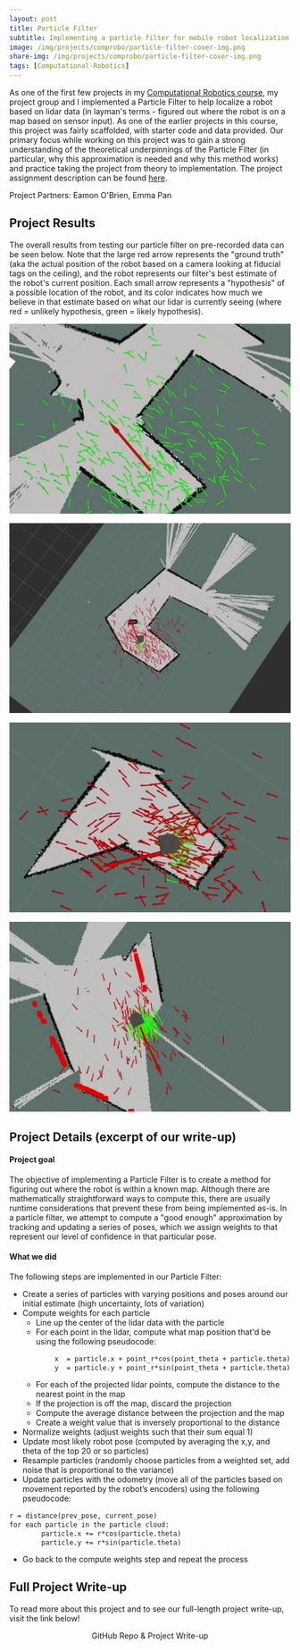```yaml
---
layout: post
title: Particle Filter
subtitle: Implementing a particle filter for mobile robot localization
image: /img/projects/comprobo/particle-filter-cover-img.png
share-img: /img/projects/comprobo/particle-filter-cover-img.png
tags: [Computational-Robotics]
---
```


As one of the first few projects in my [Computational Robotics course](https://comprobo20.github.io/), my project group and I implemented a Particle Filter to help localize a robot based on lidar data (in layman's terms - figured out where the robot is on a map based on sensor input). As one of the earlier projects in this course, this project was fairly scaffolded, with starter code and data provided. Our primary focus while working on this project was to gain a strong understanding of the theoretical underpinnings of the Particle Filter (in particular, why this approximation is needed and why this method works) and practice taking the project from theory to implementation. The project assignment description can be found [here](https://comprobo20.github.io/assignments/robot_localization).

Project Partners: Eamon O'Brien, Emma Pan

## Project Results
The overall results from testing our particle filter on pre-recorded data can be seen below. Note that the large red arrow represents the "ground truth" (aka the actual position of the robot based on a camera looking at fiducial tags on the ceiling), and the robot represents our filter's best estimate of the robot's current position. Each small arrow represents a "hypothesis" of a possible location of the robot, and its color indicates how much we believe in that estimate based on what our lidar is currently seeing (where red = unlikely hypothesis, green = likely hypothesis).

![test results from bag 1](https://github.com/AmyPhung/robot_localization/blob/master/robot_localizer/img/map1.gif?raw=true)

![test results from bag 2](https://github.com/AmyPhung/robot_localization/blob/master/robot_localizer/img/map2.gif?raw=true)

![test results from bag 3](https://github.com/AmyPhung/robot_localization/blob/master/robot_localizer/img/map3.gif?raw=true)

![test results from bag 4](https://github.com/AmyPhung/robot_localization/blob/master/robot_localizer/img/map4.gif?raw=true)


## Project Details (excerpt of our write-up)
#### Project goal
The objective of implementing a Particle Filter is to create a method for figuring out where the robot is within a known map. Although there are mathematically straightforward ways to compute this, there are usually runtime considerations that prevent these from being implemented as-is. In a particle filter, we attempt to compute a "good enough" approximation by tracking and updating a series of poses, which we assign weights to that represent our level of confidence in that particular pose.
#### What we did
The following steps are implemented in our Particle Filter:

+ Create a series of particles with varying positions and poses around our initial estimate (high uncertainty, lots of variation)
+ Compute weights for each particle
	+ Line up the center of the lidar data with the particle
	+ For each point in the lidar, compute what map position that'd be using the following pseudocode:
	```
            x  = particle.x + point_r*cos(point_theta + particle.theta)
            y  = particle.y + point_r*sin(point_theta + particle.theta)
	```
	+ For each of the projected lidar points, compute the distance to the nearest point in the map
   	+ If the projection is off the map, discard the projection
	+ Compute the average distance between the projection and the map
	+ Create a weight value that is inversely proportional to the distance
+ Normalize weights (adjust weights such that their sum equal 1)
+ Update most likely robot pose (computed by averaging the x,y, and theta of the top 20 or so particles)
+ Resample particles (randomly choose particles from a weighted set, add noise that is proportional to the variance)
+ Update particles with the odometry (move all of the particles based on movement reported by the robot’s encoders) using the following pseudocode:
```
r = distance(prev_pose, current_pose)
for each particle in the particle cloud:
        particle.x += r*cos(particle.theta)
        particle.y += r*sin(particle.theta)
```
+ Go back to the compute weights step and repeat the process

## Full Project Write-up

To read more about this project and to see our full-length project write-up, visit the link below!

<center>
	<a href="https://github.com/AmyPhung/robot_localization" class="button buttonblack" style="text-decoration: none" target="_blank" rel="noopener noreferrer">
		  GitHub Repo & Project Write-up
	</a>
</center>
